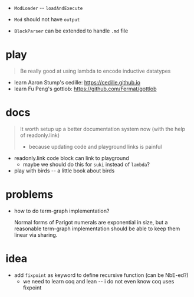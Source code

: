 - `ModLoader` -- `loadAndExecute`
- `Mod` should not have `output`

- `BlockParser` can be extended to handle `.md` file

# play

> Be really good at using lambda to encode inductive datatypes

- learn Aaron Stump's cedille: https://cedille.github.io
- learn Fu Peng's gottlob: https://github.com/Fermat/gottlob

# docs

> It worth setup up a better documentation system now (with the help of readonly.link)
> - because updating code and playground links is painful

- readonly.link code block can link to playground
  - maybe we should do this for `suki` instead of `lambda`?
- play with birds -- a little book about birds

# problems

- how to do term-graph implementation?

  Normal forms of Parigot numerals are exponential in size,
  but a reasonable term-graph implementation
  should be able to keep them linear via sharing.

# idea

- add `fixpoint` as keyword to define recursive function (can be NbE-ed?)
  - we need to learn coq and lean -- i do not even know coq uses fixpoint
